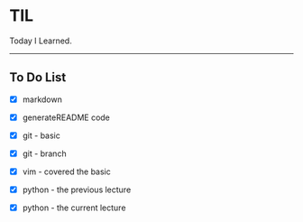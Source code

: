 # TIL

Today I Learned.

-----------------

## To Do List

- [x] markdown
- [x] generateREADME code
- [x] git - basic
- [x] git - branch
- [x] vim - covered the basic
- [x] python - the previous lecture
- [x] python - the current lecture



